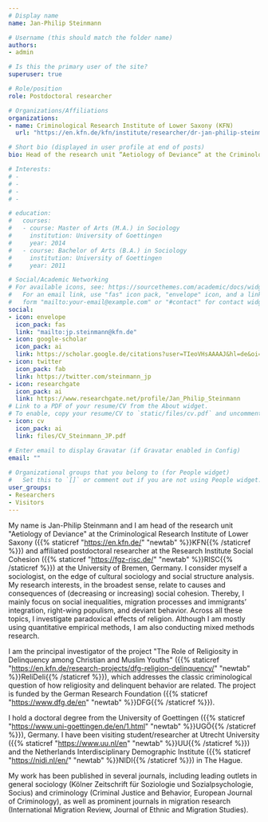 ```yaml
---
# Display name
name: Jan-Philip Steinmann

# Username (this should match the folder name)
authors:
- admin

# Is this the primary user of the site?
superuser: true

# Role/position
role: Postdoctoral researcher

# Organizations/Affiliations
organizations:
- name: Criminological Research Institute of Lower Saxony (KFN)
  url: "https://en.kfn.de/kfn/institute/researcher/dr-jan-philip-steinmann/"

# Short bio (displayed in user profile at end of posts)
bio: Head of the research unit “Aetiology of Deviance” at the Criminological Research Institute of Lower Saxony (KFN), Germany

# Interests:
# -
# -
# -
# -

# education:
#   courses:
#   - course: Master of Arts (M.A.) in Sociology
#     institution: University of Goettingen
#     year: 2014
#   - course: Bachelor of Arts (B.A.) in Sociology
#     institution: University of Goettingen 
#     year: 2011

# Social/Academic Networking
# For available icons, see: https://sourcethemes.com/academic/docs/widgets/#icons
#   For an email link, use "fas" icon pack, "envelope" icon, and a link in the
#   form "mailto:your-email@example.com" or "#contact" for contact widget.
social:
- icon: envelope
  icon_pack: fas
  link: "mailto:jp.steinmann@kfn.de"
- icon: google-scholar
  icon_pack: ai
  link: https://scholar.google.de/citations?user=TIeoVHsAAAAJ&hl=de&oi=ao
- icon: twitter
  icon_pack: fab
  link: https://twitter.com/steinmann_jp
- icon: researchgate
  icon_pack: ai
  link: https://www.researchgate.net/profile/Jan_Philip_Steinmann
# Link to a PDF of your resume/CV from the About widget.
# To enable, copy your resume/CV to `static/files/cv.pdf` and uncomment the lines below.  
- icon: cv
  icon_pack: ai
  link: files/CV_Steinmann_JP.pdf

# Enter email to display Gravatar (if Gravatar enabled in Config)
email: ""
  
# Organizational groups that you belong to (for People widget)
#   Set this to `[]` or comment out if you are not using People widget.  
user_groups:
- Researchers
- Visitors
---
```


My name is Jan-Philip Steinmann and I am head of the research unit "Aetiology of Deviance" at the Criminological Research Institute of Lower Saxony ({{% staticref "https://en.kfn.de/" "newtab" %}}KFN{{% /staticref %}}) and affiliated postdoctoral researcher at the Research Institute Social Cohesion ({{% staticref "https://fgz-risc.de/" "newtab" %}}RISC{{% /staticref %}}) at the University of Bremen, Germany. I consider myself a sociologist, on the edge of cultural sociology and social structure analysis. My research interests, in the broadest sense, relate to causes and consequences of (decreasing or increasing) social cohesion. Thereby, I mainly focus on social inequalities, migration processes and immigrants’ integration, right-wing populism, and deviant behavior. Across all these topics, I investigate paradoxical effects of religion. Although I am mostly using quantitative empirical methods, I am also conducting mixed methods research.

I am the principal investigator of the project "The Role of Religiosity in Delinquency among Christian and Muslim Youths" ({{% staticref "https://en.kfn.de/research-projects/dfg-religion-delinquency/" "newtab" %}}ReliDeli{{% /staticref %}}), which addresses the classic criminological question of how religiosity and delinquent behavior are related. The project is funded by the German Research Foundation ({{% staticref "https://www.dfg.de/en" "newtab" %}}DFG{{% /staticref %}}).

I hold a doctoral degree from the University of Goettingen ({{% staticref "https://www.uni-goettingen.de/en/1.html" "newtab" %}}UGÖ{{% /staticref %}}), Germany. I have been visiting student/researcher at Utrecht University ({{% staticref "https://www.uu.nl/en" "newtab" %}}UU{{% /staticref %}}) and the Netherlands Interdisciplinary Demographic Institute ({{% staticref "https://nidi.nl/en/" "newtab" %}}NIDI{{% /staticref %}}) in The Hague.

My work has been published in several journals, including leading outlets in general sociology (Kölner Zeitschrift für Soziologie und Sozialpsychologie, Socius) and criminology (Criminal Justice and Behavior, European Journal of Criminology), as well as prominent journals in migration research (International Migration Review, Journal of Ethnic and Migration Studies). 

